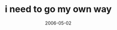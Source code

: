 ---
layout: base.njk
title : 'i need to go my own way' 
view_title : 'i need to go my own way' 
year : '2006' 
date : '2006-05-02' 
img_file : '/drawing/ineedtogomyownway.png' 
html_file : 'ineedtogomyownway' 
next_html : 'itgoesthisway.html' 
year_order : '136' 
permalink : "title/{{html_file}}.html"
---